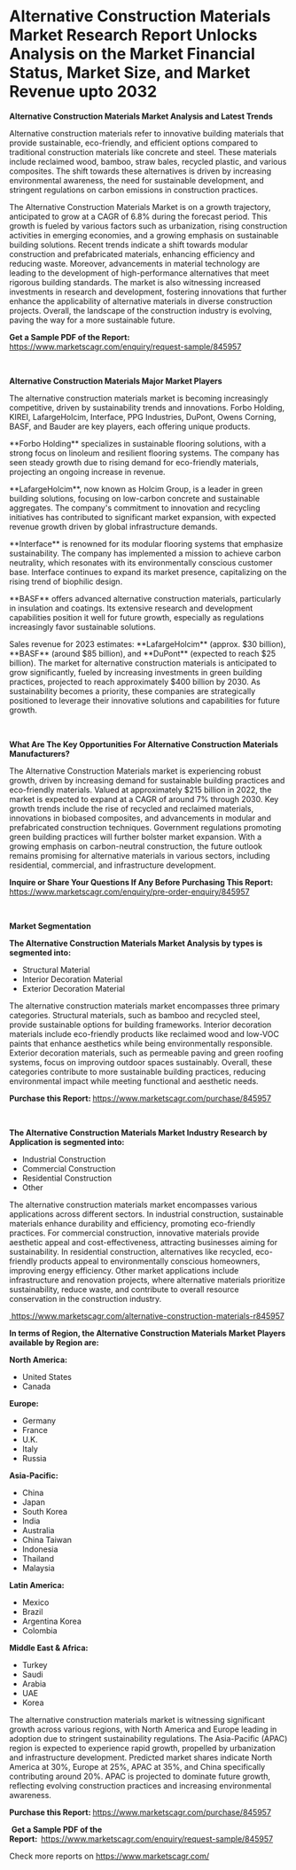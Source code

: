 <p><h1>Alternative Construction Materials Market Research Report Unlocks Analysis on the Market Financial Status, Market Size, and Market Revenue upto 2032</h1></p><p><strong>Alternative Construction Materials Market Analysis and Latest Trends</strong></p>
<p><p>Alternative construction materials refer to innovative building materials that provide sustainable, eco-friendly, and efficient options compared to traditional construction materials like concrete and steel. These materials include reclaimed wood, bamboo, straw bales, recycled plastic, and various composites. The shift towards these alternatives is driven by increasing environmental awareness, the need for sustainable development, and stringent regulations on carbon emissions in construction practices.</p><p>The Alternative Construction Materials Market is on a growth trajectory, anticipated to grow at a CAGR of 6.8% during the forecast period. This growth is fueled by various factors such as urbanization, rising construction activities in emerging economies, and a growing emphasis on sustainable building solutions. Recent trends indicate a shift towards modular construction and prefabricated materials, enhancing efficiency and reducing waste. Moreover, advancements in material technology are leading to the development of high-performance alternatives that meet rigorous building standards. The market is also witnessing increased investments in research and development, fostering innovations that further enhance the applicability of alternative materials in diverse construction projects. Overall, the landscape of the construction industry is evolving, paving the way for a more sustainable future.</p></p>
<p><strong>Get a Sample PDF of the Report:&nbsp;</strong> <a href="https://www.marketscagr.com/enquiry/request-sample/845957?utm_campaign=2631&utm_medium=2&utm_source=Github&utm_content=ia&utm_term=01042025&utm_id=alternative-construction-materials">https://www.marketscagr.com/enquiry/request-sample/845957</a></p>
<p>&nbsp;</p>
<p><strong>Alternative Construction Materials Major Market Players</strong></p>
<p><p>The alternative construction materials market is becoming increasingly competitive, driven by sustainability trends and innovations. Forbo Holding, KIREI, LafargeHolcim, Interface, PPG Industries, DuPont, Owens Corning, BASF, and Bauder are key players, each offering unique products.</p><p>**Forbo Holding** specializes in sustainable flooring solutions, with a strong focus on linoleum and resilient flooring systems. The company has seen steady growth due to rising demand for eco-friendly materials, projecting an ongoing increase in revenue.</p><p>**LafargeHolcim**, now known as Holcim Group, is a leader in green building solutions, focusing on low-carbon concrete and sustainable aggregates. The company's commitment to innovation and recycling initiatives has contributed to significant market expansion, with expected revenue growth driven by global infrastructure demands.</p><p>**Interface** is renowned for its modular flooring systems that emphasize sustainability. The company has implemented a mission to achieve carbon neutrality, which resonates with its environmentally conscious customer base. Interface continues to expand its market presence, capitalizing on the rising trend of biophilic design.</p><p>**BASF** offers advanced alternative construction materials, particularly in insulation and coatings. Its extensive research and development capabilities position it well for future growth, especially as regulations increasingly favor sustainable solutions.</p><p>Sales revenue for 2023 estimates: **LafargeHolcim** (approx. $30 billion), **BASF** (around $85 billion), and **DuPont** (expected to reach $25 billion). The market for alternative construction materials is anticipated to grow significantly, fueled by increasing investments in green building practices, projected to reach approximately $400 billion by 2030. As sustainability becomes a priority, these companies are strategically positioned to leverage their innovative solutions and capabilities for future growth.</p></p>
<p>&nbsp;</p>
<p><strong>What Are The Key Opportunities For Alternative Construction Materials Manufacturers?</strong></p>
<p><p>The Alternative Construction Materials market is experiencing robust growth, driven by increasing demand for sustainable building practices and eco-friendly materials. Valued at approximately $215 billion in 2022, the market is expected to expand at a CAGR of around 7% through 2030. Key growth trends include the rise of recycled and reclaimed materials, innovations in biobased composites, and advancements in modular and prefabricated construction techniques. Government regulations promoting green building practices will further bolster market expansion. With a growing emphasis on carbon-neutral construction, the future outlook remains promising for alternative materials in various sectors, including residential, commercial, and infrastructure development.</p></p>
<p><strong>Inquire or Share Your Questions If Any Before Purchasing This Report:</strong> <a href="https://www.marketscagr.com/enquiry/pre-order-enquiry/845957?utm_campaign=2631&utm_medium=2&utm_source=Github&utm_content=ia&utm_term=01042025&utm_id=alternative-construction-materials">https://www.marketscagr.com/enquiry/pre-order-enquiry/845957</a></p>
<p>&nbsp;</p>
<p><strong>Market Segmentation</strong></p>
<p><strong>The Alternative Construction Materials Market Analysis by types is segmented into:</strong></p>
<p><ul><li>Structural Material</li><li>Interior Decoration Material</li><li>Exterior Decoration Material</li></ul></p>
<p><p>The alternative construction materials market encompasses three primary categories. Structural materials, such as bamboo and recycled steel, provide sustainable options for building frameworks. Interior decoration materials include eco-friendly products like reclaimed wood and low-VOC paints that enhance aesthetics while being environmentally responsible. Exterior decoration materials, such as permeable paving and green roofing systems, focus on improving outdoor spaces sustainably. Overall, these categories contribute to more sustainable building practices, reducing environmental impact while meeting functional and aesthetic needs.</p></p>
<p><strong>Purchase this Report:&nbsp;</strong><a href="https://www.marketscagr.com/purchase/845957?utm_campaign=2631&utm_medium=2&utm_source=Github&utm_content=ia&utm_term=01042025&utm_id=alternative-construction-materials">https://www.marketscagr.com/purchase/845957</a></p>
<p>&nbsp;</p>
<p><strong>The Alternative Construction Materials Market Industry Research by Application is segmented into:</strong></p>
<p><ul><li>Industrial Construction</li><li>Commercial Construction</li><li>Residential Construction</li><li>Other</li></ul></p>
<p><p>The alternative construction materials market encompasses various applications across different sectors. In industrial construction, sustainable materials enhance durability and efficiency, promoting eco-friendly practices. For commercial construction, innovative materials provide aesthetic appeal and cost-effectiveness, attracting businesses aiming for sustainability. In residential construction, alternatives like recycled, eco-friendly products appeal to environmentally conscious homeowners, improving energy efficiency. Other market applications include infrastructure and renovation projects, where alternative materials prioritize sustainability, reduce waste, and contribute to overall resource conservation in the construction industry.</p></p>
<p><a href="https://www.marketscagr.com/alternative-construction-materials-r845957?utm_campaign=2631&utm_medium=2&utm_source=Github&utm_content=ia&utm_term=01042025&utm_id=alternative-construction-materials">&nbsp;https://www.marketscagr.com/alternative-construction-materials-r845957</a></p>
<p><strong>In terms of Region, the Alternative Construction Materials Market Players available by Region are:</strong></p>
<p>
    <p> <strong> North America: </strong>
        <ul>
            <li>United States</li>
            <li>Canada</li>
        </ul>
        </p> 
    <p> <strong> Europe: </strong>
        <ul>
            <li>Germany</li>
            <li>France</li>
            <li>U.K.</li>
            <li>Italy</li>
            <li>Russia</li>
        </ul>
        </p> 
    <p> <strong> Asia-Pacific: </strong>
        <ul>
            <li>China</li>
            <li>Japan</li>
            <li>South Korea</li>
            <li>India</li>
            <li>Australia</li>
            <li>China Taiwan</li>
            <li>Indonesia</li>
            <li>Thailand</li>
            <li>Malaysia</li>
        </ul>
        </p> 
    <p> <strong> Latin America: </strong>
        <ul>
            <li>Mexico</li>
            <li>Brazil</li>
            <li>Argentina Korea</li>
            <li>Colombia</li>
        </ul>
        </p> 
    <p> <strong> Middle East & Africa: </strong>
        <ul>
            <li>Turkey</li>
            <li>Saudi</li>
            <li>Arabia</li>
            <li>UAE</li>
            <li>Korea</li>
        </ul>
    </p>
    </p>
<p><p>The alternative construction materials market is witnessing significant growth across various regions, with North America and Europe leading in adoption due to stringent sustainability regulations. The Asia-Pacific (APAC) region is expected to experience rapid growth, propelled by urbanization and infrastructure development. Predicted market shares indicate North America at 30%, Europe at 25%, APAC at 35%, and China specifically contributing around 20%. APAC is projected to dominate future growth, reflecting evolving construction practices and increasing environmental awareness.</p></p>
<p><strong>Purchase this Report: </strong><a href="https://www.marketscagr.com/purchase/845957?utm_campaign=2631&utm_medium=2&utm_source=Github&utm_content=ia&utm_term=01042025&utm_id=alternative-construction-materials">https://www.marketscagr.com/purchase/845957</a></p>
<p>&nbsp;<strong>Get a Sample PDF of the Report:&nbsp;&nbsp;</strong><a href="https://www.marketscagr.com/enquiry/request-sample/845957?utm_campaign=2631&utm_medium=2&utm_source=Github&utm_content=ia&utm_term=01042025&utm_id=alternative-construction-materials">https://www.marketscagr.com/enquiry/request-sample/845957</a></p>
<p><strong></strong></p>
<p>Check more reports on <a href="https://www.marketscagr.com/?utm_campaign=2631&utm_medium=2&utm_source=Github&utm_content=ia&utm_term=01042025&utm_id=alternative-construction-materials">https://www.marketscagr.com/</a></p>